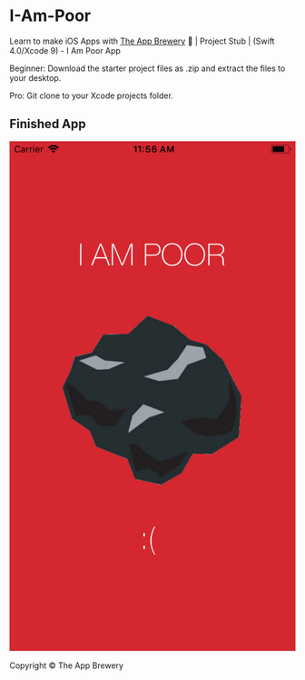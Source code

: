 # I-Am-Poor
Learn to make iOS Apps with [The App Brewery](https://www.appbrewery.co) 📱 | Project Stub | (Swift 4.0/Xcode 9) - I Am Poor App

Beginner: Download the starter project files as .zip and extract the files to your desktop.

Pro: Git clone to your Xcode projects folder.

## Finished App
![Finished App](./Images/FinishedApp.png)



Copyright © The App Brewery
